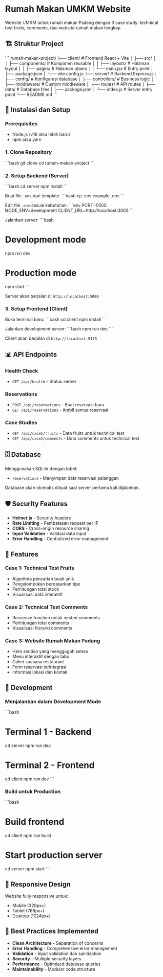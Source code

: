 # Rumah Makan UMKM Website

Website UMKM untuk rumah makan Padang dengan 3 case study: technical test fruits, comments, dan website rumah makan lengkap.

## 🏗️ Struktur Project

\`\`\`
rumah-makan-project/
├── client/                 # Frontend React + Vite
│   ├── src/
│   │   ├── components/     # Komponen reusable
│   │   ├── layouts/        # Halaman layout
│   │   ├── pages/          # Halaman utama
│   │   └── main.jsx        # Entry point
│   ├── package.json
│   └── vite.config.js
├── server/                 # Backend Express.js
│   ├── config/             # Konfigurasi database
│   ├── controllers/        # Business logic
│   ├── middleware/         # Custom middleware
│   ├── routes/             # API routes
│   ├── data/               # Database files
│   ├── package.json
│   └── index.js          # Server entry point
└── README.md
\`\`\`

## 🚀 Instalasi dan Setup

### Prerequisites
- Node.js (v18 atau lebih baru)
- npm atau yarn

### 1. Clone Repository
\`\`\`bash
git clone <repository-url>
cd rumah-makan-project
\`\`\`

### 2. Setup Backend (Server)
\`\`\`bash
cd server
npm install
\`\`\`

Buat file `.env` dari template:
\`\`\`bash
cp .env.example .env
\`\`\`

Edit file `.env` sesuai kebutuhan:
\`\`\`env
PORT=5000
NODE_ENV=development
CLIENT_URL=http://localhost:3000
\`\`\`

Jalankan server:
\`\`\`bash
# Development mode
npm run dev

# Production mode
npm start
\`\`\`

Server akan berjalan di `http://localhost:5000`

### 3. Setup Frontend (Client)
Buka terminal baru:
\`\`\`bash
cd client
npm install
\`\`\`

Jalankan development server:
\`\`\`bash
npm run dev
\`\`\`

Client akan berjalan di `http://localhost:5173`

## 📊 API Endpoints

### Health Check
- `GET /api/health` - Status server

### Reservations
- `POST /api/reservations` - Buat reservasi baru
- `GET /api/reservations` - Ambil semua reservasi

### Case Studies
- `GET /api/case1/fruits` - Data fruits untuk technical test
- `GET /api/case2/comments` - Data comments untuk technical test

## 🗄️ Database

Menggunakan SQLite dengan tabel:
- `reservations` - Menyimpan data reservasi pelanggan

Database akan otomatis dibuat saat server pertama kali dijalankan.

## 🛡️ Security Features

- **Helmet.js** - Security headers
- **Rate Limiting** - Pembatasan request per IP
- **CORS** - Cross-origin resource sharing
- **Input Validation** - Validasi data input
- **Error Handling** - Centralized error management

## 🎨 Features

### Case 1: Technical Test Fruits
- Algoritma pencarian buah unik
- Pengelompokan berdasarkan tipe
- Perhitungan total stock
- Visualisasi data interaktif

### Case 2: Technical Test Comments
- Recursive function untuk nested comments
- Perhitungan total comments
- Visualisasi hierarki comments

### Case 3: Website Rumah Makan Padang
- Hero section yang menggugah selera
- Menu interaktif dengan tabs
- Galeri suasana restaurant
- Form reservasi terintegrasi
- Informasi lokasi dan kontak

## 🔧 Development

### Menjalankan dalam Development Mode
\`\`\`bash
# Terminal 1 - Backend
cd server
npm run dev

# Terminal 2 - Frontend  
cd client
npm run dev
\`\`\`

### Build untuk Production
\`\`\`bash
# Build frontend
cd client
npm run build

# Start production server
cd server
npm start
\`\`\`

## 📱 Responsive Design

Website fully responsive untuk:
- Mobile (320px+)
- Tablet (768px+)
- Desktop (1024px+)

## 🎯 Best Practices Implemented

- **Clean Architecture** - Separation of concerns
- **Error Handling** - Comprehensive error management
- **Validation** - Input validation dan sanitization
- **Security** - Multiple security layers
- **Performance** - Optimized database queries
- **Maintainability** - Modular code structure

